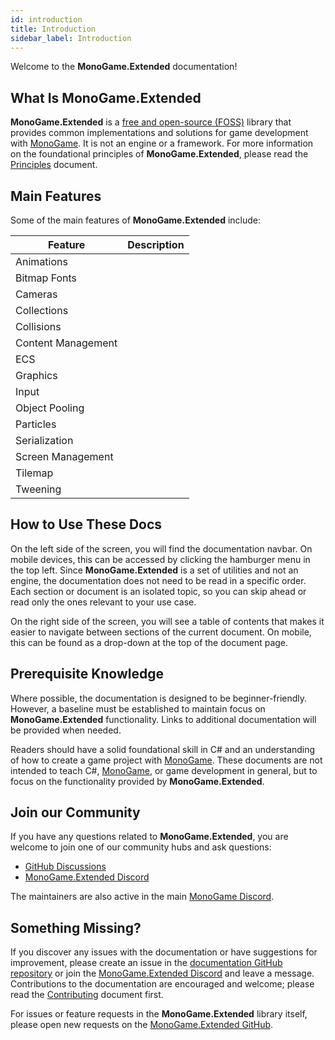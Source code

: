 ```yaml
---
id: introduction
title: Introduction
sidebar_label: Introduction
---
```


Welcome to the **MonoGame.Extended** documentation!

## What Is MonoGame.Extended
**MonoGame.Extended** is a [free and open-source (FOSS)](https://en.wikipedia.org/wiki/Free_and_open-source_software) library that provides common implementations and solutions for game development with [MonoGame](https://monogame.net). It is not an engine or a framework. For more information on the foundational principles of **MonoGame.Extended**, please read the [Principles](/docs/about/principles) document.

## Main Features
Some of the main features of **MonoGame.Extended** include:

| Feature            | Description |
| ------------------ | ----------- |
| Animations         |             |
| Bitmap Fonts       |             |
| Cameras            |             |
| Collections        |             |
| Collisions         |             |
| Content Management |             |
| ECS                |             |
| Graphics           |             |
| Input              |             |
| Object Pooling     |             |
| Particles          |             |
| Serialization      |             |
| Screen Management  |             |
| Tilemap            |             |
| Tweening           |             |

## How to Use These Docs
On the left side of the screen, you will find the documentation navbar. On mobile devices, this can be accessed by clicking the hamburger menu in the top left. Since **MonoGame.Extended** is a set of utilities and not an engine, the documentation does not need to be read in a specific order. Each section or document is an isolated topic, so you can skip ahead or read only the ones relevant to your use case.

On the right side of the screen, you will see a table of contents that makes it easier to navigate between sections of the current document. On mobile, this can be found as a drop-down at the top of the document page.

## Prerequisite Knowledge
Where possible, the documentation is designed to be beginner-friendly. However, a baseline must be established to maintain focus on **MonoGame.Extended** functionality. Links to additional documentation will be provided when needed.

Readers should have a solid foundational skill in C# and an understanding of how to create a game project with [MonoGame](https://monogame.net). These documents are not intended to teach C#, [MonoGame](https://monogame.net), or game development in general, but to focus on the functionality provided by **MonoGame.Extended**.

## Join our Community
If you have any questions related to **MonoGame.Extended**, you are welcome to join one of our community hubs and ask questions:

- [GitHub Discussions](https://github.com/craftworkgames/MonoGame.Extended/discussions)
- [MonoGame.Extended Discord](https://discord.gg/FvZ8Z7EzPJ)

The maintainers are also active in the main [MonoGame Discord](https://discord.gg/monogame).

## Something Missing?
If you discover any issues with the documentation or have suggestions for improvement, please create an issue in the [documentation GitHub repository](https://github.com/craftworkgames/craftworkgames.github.io) or join the [MonoGame.Extended Discord](https://discord.gg/FvZ8Z7EzPJ) and leave a message. Contributions to the documentation are encouraged and welcome; please read the [Contributing](/docs/getting-started/contributing) document first.

For issues or feature requests in the **MonoGame.Extended** library itself, please open new requests on the [MonoGame.Extended GitHub](https://github.com/craftworkgames/MonoGame.Extended).